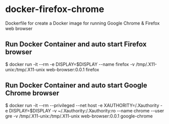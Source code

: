 # docker-firefox-chrome
Dockerfile for create a Docker image for running Google Chrome &amp; Firefox web browser


## Run Docker Container and auto start Firefox browser
$ docker run -it --rm -e DISPLAY=$DISPLAY --name firefox -v /tmp/.X11-unix:/tmp/.X11-unix web-browser:0.0.1 firefox


## Run Docker Container and auto start Google Chrome browser
$ docker run -it --rm --privileged --net host -e XAUTHORITY=/.Xauthority -e DISPLAY=$DISPLAY -v ~/.Xauthority:/.Xauthority:ro --name chrome --user gre -v /tmp/.X11-unix:/tmp/.X11-unix web-browser:0.0.1 google-chrome
